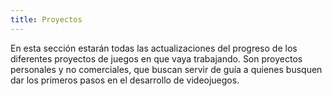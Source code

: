 ```yaml
---
title: Proyectos
---
```


En esta sección estarán todas las actualizaciones del progreso de los diferentes proyectos de juegos en que vaya trabajando. Son proyectos personales y no comerciales, que buscan servir de guía a quienes busquen dar los primeros pasos en el desarrollo de videojuegos.